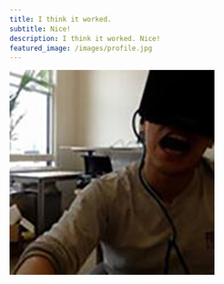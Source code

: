 ```yaml
---
title: I think it worked.
subtitle: Nice!
description: I think it worked. Nice!
featured_image: /images/profile.jpg
---
```


![](/images/profile.jpg)
